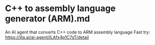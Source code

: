 # C++ to assembly language generator (ARM).md
An AI agent that converts C++ code to ARM assembly language
Fast try: https://illa.ai/ai-agent/ILAfx4p1C7sT/detail
